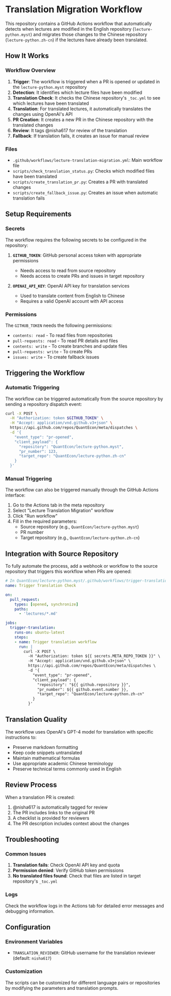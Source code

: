 # Translation Migration Workflow

This repository contains a GitHub Actions workflow that automatically detects when lectures are modified in the English repository (`lecture-python.myst`) and migrates those changes to the Chinese repository (`lecture-python.zh-cn`) if the lectures have already been translated.

## How It Works

### Workflow Overview

1. **Trigger**: The workflow is triggered when a PR is opened or updated in the `lecture-python.myst` repository
2. **Detection**: It identifies which lecture files have been modified
3. **Translation Check**: It checks the Chinese repository's `_toc.yml` to see which lectures have been translated
4. **Translation**: For translated lectures, it automatically translates the changes using OpenAI's API
5. **PR Creation**: It creates a new PR in the Chinese repository with the translated changes
6. **Review**: It tags @nisha617 for review of the translation
7. **Fallback**: If translation fails, it creates an issue for manual review

### Files

- `.github/workflows/lecture-translation-migration.yml`: Main workflow file
- `scripts/check_translation_status.py`: Checks which modified files have been translated
- `scripts/create_translation_pr.py`: Creates a PR with translated changes
- `scripts/create_fallback_issue.py`: Creates an issue when automatic translation fails

## Setup Requirements

### Secrets

The workflow requires the following secrets to be configured in the repository:

1. **`GITHUB_TOKEN`**: GitHub personal access token with appropriate permissions
   - Needs access to read from source repository
   - Needs access to create PRs and issues in target repository

2. **`OPENAI_API_KEY`**: OpenAI API key for translation services
   - Used to translate content from English to Chinese
   - Requires a valid OpenAI account with API access

### Permissions

The `GITHUB_TOKEN` needs the following permissions:
- `contents: read` - To read files from repositories
- `pull-requests: read` - To read PR details and files
- `contents: write` - To create branches and update files
- `pull-requests: write` - To create PRs
- `issues: write` - To create fallback issues

## Triggering the Workflow

### Automatic Triggering

The workflow can be triggered automatically from the source repository by sending a repository dispatch event:

```bash
curl -X POST \
  -H "Authorization: token $GITHUB_TOKEN" \
  -H "Accept: application/vnd.github.v3+json" \
  https://api.github.com/repos/QuantEcon/meta/dispatches \
  -d '{
    "event_type": "pr-opened",
    "client_payload": {
      "repository": "QuantEcon/lecture-python.myst",
      "pr_number": 123,
      "target_repo": "QuantEcon/lecture-python.zh-cn"
    }
  }'
```

### Manual Triggering

The workflow can also be triggered manually through the GitHub Actions interface:

1. Go to the Actions tab in the meta repository
2. Select "Lecture Translation Migration" workflow
3. Click "Run workflow"
4. Fill in the required parameters:
   - Source repository (e.g., `QuantEcon/lecture-python.myst`)
   - PR number
   - Target repository (e.g., `QuantEcon/lecture-python.zh-cn`)

## Integration with Source Repository

To fully automate the process, add a webhook or workflow to the source repository that triggers this workflow when PRs are opened:

```yaml
# In QuantEcon/lecture-python.myst/.github/workflows/trigger-translation.yml
name: Trigger Translation Check

on:
  pull_request:
    types: [opened, synchronize]
    paths:
      - 'lectures/*.md'

jobs:
  trigger-translation:
    runs-on: ubuntu-latest
    steps:
    - name: Trigger translation workflow
      run: |
        curl -X POST \
          -H "Authorization: token ${{ secrets.META_REPO_TOKEN }}" \
          -H "Accept: application/vnd.github.v3+json" \
          https://api.github.com/repos/QuantEcon/meta/dispatches \
          -d '{
            "event_type": "pr-opened",
            "client_payload": {
              "repository": "${{ github.repository }}",
              "pr_number": ${{ github.event.number }},
              "target_repo": "QuantEcon/lecture-python.zh-cn"
            }
          }'
```

## Translation Quality

The workflow uses OpenAI's GPT-4 model for translation with specific instructions to:

- Preserve markdown formatting
- Keep code snippets untranslated
- Maintain mathematical formulas
- Use appropriate academic Chinese terminology
- Preserve technical terms commonly used in English

## Review Process

When a translation PR is created:

1. @nisha617 is automatically tagged for review
2. The PR includes links to the original PR
3. A checklist is provided for reviewers
4. The PR description includes context about the changes

## Troubleshooting

### Common Issues

1. **Translation fails**: Check OpenAI API key and quota
2. **Permission denied**: Verify GitHub token permissions
3. **No translated files found**: Check that files are listed in target repository's `_toc.yml`

### Logs

Check the workflow logs in the Actions tab for detailed error messages and debugging information.

## Configuration

### Environment Variables

- `TRANSLATION_REVIEWER`: GitHub username for the translation reviewer (default: `nisha617`)

### Customization

The scripts can be customized for different language pairs or repositories by modifying the parameters and translation prompts.
